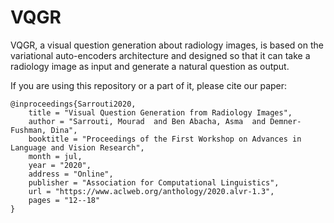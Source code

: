 # VQGR
VQGR, a visual question generation about radiology images, is based on the variational auto-encoders architecture and designed so that it can take a radiology image as input and generate a natural question as output.




If you are using this repository or a part of it, please cite our paper:

```
@inproceedings{Sarrouti2020,
    title = "Visual Question Generation from Radiology Images",
    author = "Sarrouti, Mourad  and Ben Abacha, Asma  and Demner-Fushman, Dina",
    booktitle = "Proceedings of the First Workshop on Advances in Language and Vision Research",
    month = jul,
    year = "2020",
    address = "Online",
    publisher = "Association for Computational Linguistics",
    url = "https://www.aclweb.org/anthology/2020.alvr-1.3",
    pages = "12--18"
}
```
